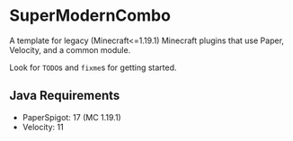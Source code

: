 # SuperModernCombo

A template for legacy (Minecraft<=1.19.1) Minecraft plugins that use Paper, Velocity, and a
common module.

Look for `TODO`s and `fixme`s for getting started.

## Java Requirements

* PaperSpigot: 17 (MC 1.19.1)
* Velocity: 11
